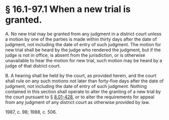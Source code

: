 # § 16.1-97.1 When a new trial is granted.

<p>A. No new trial may be granted from any judgment in a district court unless a motion by one of the parties is made within thirty days after the date of judgment, not including the date of entry of such judgment. The motion for new trial shall be heard by the judge who rendered the judgment, but if the judge is not in office, is absent from the jurisdiction, or is otherwise unavailable to hear the motion for new trial, such motion may be heard by a judge of that district court.</p><p>B. A hearing shall be held by the court, as provided herein, and the court shall rule on any such motions not later than forty-five days after the date of judgment, not including the date of entry of such judgment. Nothing contained in this section shall operate to alter the granting of a new trial by the court pursuant to § <a href='http://law.lis.virginia.gov/vacode/8.01-428/'>8.01-428</a>, or to alter the requirements for appeal from any judgment of any district court as otherwise provided by law.</p><p>1987, c. 98; 1988, c. 506.</p>